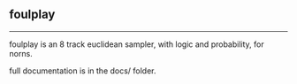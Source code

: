 ## foulplay
---

foulplay is an 8 track euclidean sampler, with logic and probability, for norns.

full documentation is in the docs/ folder.
